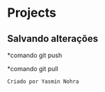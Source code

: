 # Projects


## Salvando alterações
*comando git push

*comando git pull


```
Criado por Yasmin Nohra
```


